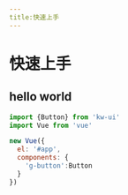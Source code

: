```yaml
---
title:快速上手
---
```


# 快速上手
## hello world
```js
import {Button} from 'kw-ui'
import Vue from 'vue'

new Vue({
  el: '#app',
  components: {
    'g-button':Button
  }
})
```
